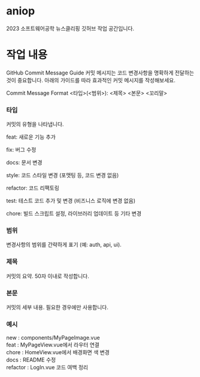 # aniop
2023 소프트웨어공학 뉴스클리핑 깃허브 작업 공간입니다. 

# 작업 내용
GitHub Commit Message Guide
커밋 메시지는 코드 변경사항을 명확하게 전달하는 것이 중요합니다. 아래의 가이드를 따라 효과적인 커밋 메시지를 작성해보세요.

Commit Message Format
<타입>(<범위>): <제목> <본문> <꼬리말>

### 타입
커밋의 유형을 나타냅니다.

feat: 새로운 기능 추가

fix: 버그 수정

docs: 문서 변경

style: 코드 스타일 변경 (포맷팅 등, 코드 변경 없음)

refactor: 코드 리팩토링

test: 테스트 코드 추가 및 변경 (비즈니스 로직에 변경 없음)

chore: 빌드 스크립트 설정, 라이브러리 업데이트 등 기타 변경

### 범위
변경사항의 범위를 간략하게 표기 (예: auth, api, ui).

### 제목
커밋의 요약. 50자 이내로 작성합니다.

### 본문
커밋의 세부 내용. 필요한 경우에만 사용합니다.

### 예시
new : components/MyPageImage.vue<br>
feat : MyPageView.vue에서 라우터 연결<br> 
chore : HomeView.vue에서 배경화면 색 변경<br> 
docs : README 수정<br>
refactor : LogIn.vue 코드 여백 정리<br> 